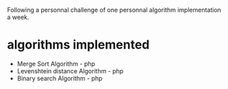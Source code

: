 Following a personnal challenge of one personnal algorithm implementation a week.

# algorithms implemented
- Merge Sort Algorithm - php
- Levenshtein distance Algorithm - php
- Binary search Algorithm - php
